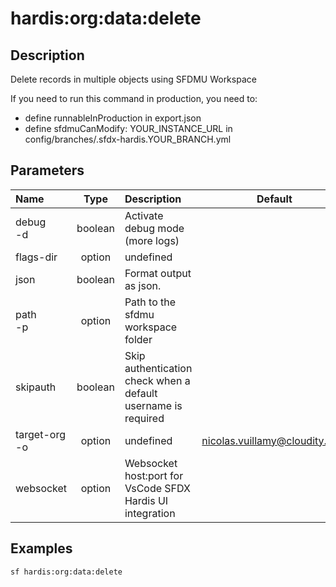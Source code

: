 <!-- This file has been generated with command 'sf hardis:doc:plugin:generate'. Please do not update it manually or it may be overwritten -->
# hardis:org:data:delete

## Description

Delete records in multiple objects using SFDMU Workspace
  
If you need to run this command in production, you need to:

- define runnableInProduction in export.json
- define sfdmuCanModify: YOUR_INSTANCE_URL in config/branches/.sfdx-hardis.YOUR_BRANCH.yml


## Parameters

| Name              |  Type   | Description                                                   |             Default             | Required | Options |
|:------------------|:-------:|:--------------------------------------------------------------|:-------------------------------:|:--------:|:-------:|
| debug<br/>-d      | boolean | Activate debug mode (more logs)                               |                                 |          |         |
| flags-dir         | option  | undefined                                                     |                                 |          |         |
| json              | boolean | Format output as json.                                        |                                 |          |         |
| path<br/>-p       | option  | Path to the sfdmu workspace folder                            |                                 |          |         |
| skipauth          | boolean | Skip authentication check when a default username is required |                                 |          |         |
| target-org<br/>-o | option  | undefined                                                     | <nicolas.vuillamy@cloudity.com> |          |         |
| websocket         | option  | Websocket host:port for VsCode SFDX Hardis UI integration     |                                 |          |         |

## Examples

```shell
sf hardis:org:data:delete
```


